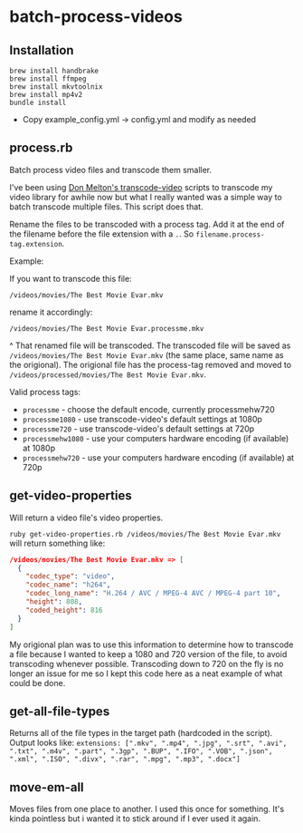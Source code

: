 # batch-process-videos

## Installation

    brew install handbrake
    brew install ffmpeg
    brew install mkvtoolnix
    brew install mp4v2
    bundle install

  - Copy example_config.yml -> config.yml and modify as needed

## process.rb

Batch process video files and transcode them smaller.

I've been using [Don Melton's transcode-video](https://github.com/donmelton/video_transcoding) scripts to transcode my video library for awhile now but what I really wanted was a simple way to batch transcode multiple files. This script does that.

Rename the files to be transcoded with a process tag. Add it at the end of the filename before the file extension with a `.`. So `filename.process-tag.extension`. 

Example:

If you want to transcode this file:

`/videos/movies/The Best Movie Evar.mkv`

rename it accordingly: 

`/videos/movies/The Best Movie Evar.processme.mkv`

^ That renamed file will be transcoded. The transcoded file will be saved as `/videos/movies/The Best Movie Evar.mkv` (the same place, same name as the origional). The origional file has the process-tag removed and moved to `/videos/processed/movies/The Best Movie Evar.mkv`.

Valid process tags:

* `processme` - choose the default encode, currently processmehw720
* `processme1080` - use transcode-video's default settings at 1080p
* `processme720` - use transcode-video's default settings at 720p
* `processmehw1080` - use your computers hardware encoding (if available) at 1080p
* `processmehw720` - use your computers hardware encoding (if available) at 720p

## get-video-properties

Will return a video file's video properties. 

`ruby get-video-properties.rb /videos/movies/The Best Movie Evar.mkv` will return something like:

``` json
/videos/movies/The Best Movie Evar.mkv => [
  {
    "codec_type": "video",
    "codec_name": "h264",
    "codec_long_name": "H.264 / AVC / MPEG-4 AVC / MPEG-4 part 10",
    "height": 808,
    "coded_height": 816
  }
]
```

My origional plan was to use this information to determine how to transcode a file because I wanted to keep a 1080 and 720 version of the file, to avoid transcoding whenever possible. Transcoding down to 720 on the fly is no longer an issue for me so I kept this code here as a neat example of what could be done.

## get-all-file-types

Returns all of the file types in the target path (hardcoded in the script). Output looks like:
`extensions: [".mkv", ".mp4", ".jpg", ".srt", ".avi", ".txt", ".m4v", ".part", ".3gp", ".BUP", ".IFO", ".VOB", ".json", ".xml", ".ISO", ".divx", ".rar", ".mpg", ".mp3", ".docx"]`

## move-em-all

Moves files from one place to another. I used this once for something. It's kinda pointless but i wanted it to stick around if I ever used it again.
